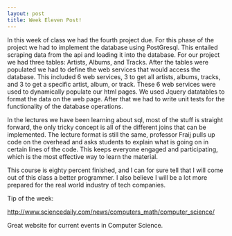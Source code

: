 ```yaml
---
layout: post
title: Week Eleven Post!
---
```


In this week of class we had the fourth project due. For this phase of the project we had to implement the database using PostGresql. This entailed scraping data from the api and loading it into the database. For our project we had three tables: Artists, Albums, and Tracks. After the tables were populated we had to define the web services that would access the database. This included 6 web services, 3 to get all artists, albums, tracks, and 3 to get a specific artist, album, or track. These 6 web services were used to dynamically populate our html pages. We used Jquery datatables to format the data on the web page. After that we had to write unit tests for the functionality of the database operations. 

In the lectures we have been learning about sql, most of the stuff is straight forward, the only tricky concept is all of the different joins that can be implemented. The lecture format is still the same, professor Fraij pulls up code on the overhead and asks students to explain what is going on in certain lines of the code. This keeps everyone engaged and participating, which is the most effective way to learn the material.

This course is eighty percent finished, and I can for sure tell that I will come out of this class a better 
programmer. I also believe I will be a lot more prepared for the real world industry of tech companies. 

Tip of the week:

<a href="http://www.sciencedaily.com/news/computers_math/computer_science/">http://www.sciencedaily.com/news/computers_math/computer_science/</a>

Great website for current events in Computer Science.
